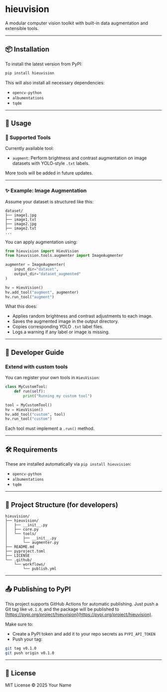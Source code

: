 
# hieuvision

A modular computer vision toolkit with built-in data augmentation and extensible tools.

---

## 📦 Installation

To install the latest version from PyPI:

```bash
pip install hieuvision
```

This will also install all necessary dependencies:

- `opencv-python`
- `albumentations`
- `tqdm`

---

## 🚀 Usage

### 🧰 Supported Tools

Currently available tool:

- `augment`: Perform brightness and contrast augmentation on image datasets with YOLO-style `.txt` labels.

More tools will be added in future updates.

---

### ✨ Example: Image Augmentation

Assume your dataset is structured like this:

```
dataset/
├── image1.jpg
├── image1.txt
├── image2.jpg
├── image2.txt
...
```

You can apply augmentation using:

```python
from hieuvision import HieuVision
from hieuvision.tools.augmenter import ImageAugmenter

augmenter = ImageAugmenter(
    input_dir="dataset",
    output_dir="dataset_augmented"
)

hv = HieuVision()
hv.add_tool("augment", augmenter)
hv.run_tool("augment")
```

What this does:

- Applies random brightness and contrast adjustments to each image.
- Saves the augmented image in the output directory.
- Copies corresponding YOLO `.txt` label files.
- Logs a warning if any label or image is missing.

---

## 🔧 Developer Guide

### Extend with custom tools

You can register your own tools in `HieuVision`:

```python
class MyCustomTool:
    def run(self):
        print("Running my custom tool")

tool = MyCustomTool()
hv = HieuVision()
hv.add_tool("custom", tool)
hv.run_tool("custom")
```

Each tool must implement a `.run()` method.

---

## 🛠 Requirements

These are installed automatically via `pip install hieuvision`:

- `opencv-python`
- `albumentations`
- `tqdm`

---

## 📁 Project Structure (for developers)

```
hieuvision/
├── hieuvision/
│   ├── __init__.py
│   ├── core.py
│   └── tools/
│       ├── __init__.py
│       └── augmenter.py
├── README.md
├── pyproject.toml
├── LICENSE
└── .github/
    └── workflows/
        └── publish.yml
```

---

## 📤 Publishing to PyPI

This project supports GitHub Actions for automatic publishing. Just push a Git tag like `v0.1.0`, and the package will be published to [https://pypi.org/project/hieuvision](https://pypi.org/project/hieuvision).

Make sure to:

- Create a PyPI token and add it to your repo secrets as `PYPI_API_TOKEN`
- Push your tag:

```bash
git tag v0.1.0
git push origin v0.1.0
```

---

## 📝 License

MIT License © 2025 Your Name
